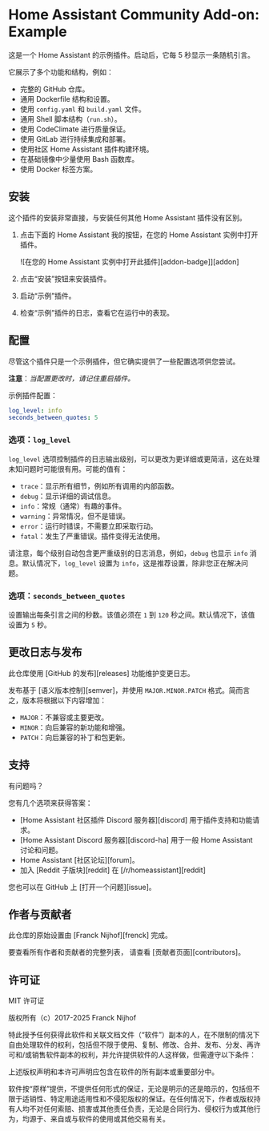 # Home Assistant Community Add-on: Example

这是一个 Home Assistant 的示例插件。启动后，它每 5 秒显示一条随机引言。

它展示了多个功能和结构，例如：

- 完整的 GitHub 仓库。
- 通用 Dockerfile 结构和设置。
- 使用 `config.yaml` 和 `build.yaml` 文件。
- 通用 Shell 脚本结构（`run.sh`）。
- 使用 CodeClimate 进行质量保证。
- 使用 GitLab 进行持续集成和部署。
- 使用社区 Home Assistant 插件构建环境。
- 在基础镜像中少量使用 Bash 函数库。
- 使用 Docker 标签方案。

## 安装

这个插件的安装非常直接，与安装任何其他 Home Assistant 插件没有区别。

1. 点击下面的 Home Assistant 我的按钮，在您的 Home Assistant 实例中打开插件。

   ![在您的 Home Assistant 实例中打开此插件][addon-badge]][addon]

1. 点击“安装”按钮来安装插件。
1. 启动“示例”插件。
1. 检查“示例”插件的日志，查看它在运行中的表现。

## 配置

尽管这个插件只是一个示例插件，但它确实提供了一些配置选项供您尝试。

**注意**：_当配置更改时，请记住重启插件。_

示例插件配置：

```yaml
log_level: info
seconds_between_quotes: 5
```

### 选项：`log_level`

`log_level` 选项控制插件的日志输出级别，可以更改为更详细或更简洁，这在处理未知问题时可能很有用。可能的值有：

- `trace`：显示所有细节，例如所有调用的内部函数。
- `debug`：显示详细的调试信息。
- `info`：常规（通常）有趣的事件。
- `warning`：异常情况，但不是错误。
- `error`：运行时错误，不需要立即采取行动。
- `fatal`：发生了严重错误。插件变得无法使用。

请注意，每个级别自动包含更严重级别的日志消息，例如，`debug` 也显示 `info` 消息。默认情况下，`log_level` 设置为 `info`，这是推荐设置，除非您正在解决问题。

### 选项：`seconds_between_quotes`

设置输出每条引言之间的秒数。该值必须在 `1` 到 `120` 秒之间。默认情况下，该值设置为 `5` 秒。

## 更改日志与发布

此仓库使用 [GitHub 的发布][releases] 功能维护变更日志。

发布基于 [语义版本控制][semver]，并使用 `MAJOR.MINOR.PATCH` 格式。简而言之，版本将根据以下内容增加：

- `MAJOR`：不兼容或主要更改。
- `MINOR`：向后兼容的新功能和增强。
- `PATCH`：向后兼容的补丁和包更新。

## 支持

有问题吗？

您有几个选项来获得答案：

- [Home Assistant 社区插件 Discord 服务器][discord] 用于插件支持和功能请求。
- [Home Assistant Discord 服务器][discord-ha] 用于一般 Home Assistant 讨论和问题。
- Home Assistant [社区论坛][forum]。
- 加入 [Reddit 子版块][reddit] 在 [/r/homeassistant][reddit]

您也可以在 GitHub 上 [打开一个问题][issue]。

## 作者与贡献者

此仓库的原始设置由 [Franck Nijhof][frenck] 完成。

要查看所有作者和贡献者的完整列表，
请查看 [贡献者页面][contributors]。

## 许可证

MIT 许可证

版权所有（c）2017-2025 Franck Nijhof

特此授予任何获得此软件和关联文档文件（“软件”）副本的人，在不限制的情况下自由处理软件的权利，包括但不限于使用、复制、修改、合并、发布、分发、再许可和/或销售软件副本的权利，并允许提供软件的人这样做，但需遵守以下条件：

上述版权声明和本许可声明应包含在软件的所有副本或重要部分中。

软件按“原样”提供，不提供任何形式的保证，无论是明示的还是暗示的，包括但不限于适销性、特定用途适用性和不侵犯版权的保证。在任何情况下，作者或版权持有人均不对任何索赔、损害或其他责任负责，无论是合同行为、侵权行为或其他行为，均源于、来自或与软件的使用或其他交易有关。
